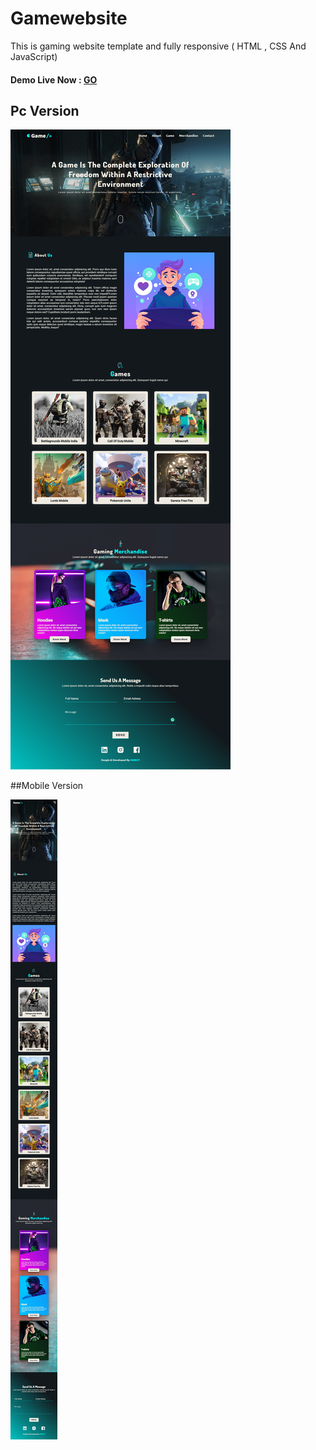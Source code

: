 # Gamewebsite
This is gaming website template and fully responsive ( HTML , CSS And JavaScript)

#### Demo Live Now : [GO](https://sm8uti.github.io/gamewebsite/)

## Pc Version

<img src="game.png">

##Mobile Version

<img src="game-mobile.png">
